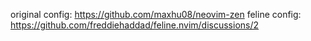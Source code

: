 original config: https://github.com/maxhu08/neovim-zen
feline config: https://github.com/freddiehaddad/feline.nvim/discussions/2
